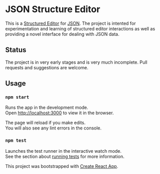 # JSON Structure Editor

This is a [Structured Editor](https://en.wikipedia.org/wiki/Structure_editor) for [JSON](https://www.json.org/). The project is intented for experimentation and learning of structured editor interactions as well as providing a novel interface for dealing with JSON data.

## Status

The project is in very early stages and is very much incomplete. Pull requests and suggestions are welcome.

## Usage
### `npm start`

Runs the app in the development mode.\
Open [http://localhost:3000](http://localhost:3000) to view it in the browser.

The page will reload if you make edits.\
You will also see any lint errors in the console.

### `npm test`

Launches the test runner in the interactive watch mode.\
See the section about [running tests](https://facebook.github.io/create-react-app/docs/running-tests) for more information.



This project was bootstrapped with [Create React App](https://github.com/facebook/create-react-app).